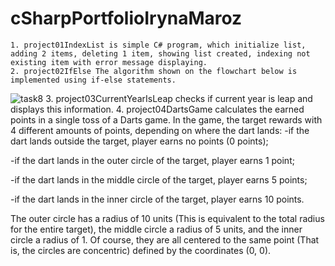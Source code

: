 # cSharpPortfolioIrynaMaroz
	1. project01IndexList is simple C# program, which initialize list, adding 2 items, deleting 1 item, showing list created, indexing not existing item with error message displaying.
 	2. project02IfElse The algorithm shown on the flowchart below is implemented using if-else statements.

![task8](https://github.com/MarozIryna/cSharpPortfolioIrynaMaroz/assets/149661028/eed85ede-a739-4ada-873d-7038c9801356)
	3. project03CurrentYearIsLeap checks if current year is leap and displays this information.
 	4. project04DartsGame calculates the earned points in a single toss of a Darts game. 
        In the game, the target rewards with 4 different amounts of points, depending on where the dart lands:
 -if the dart lands outside the target, player earns no points (0 points);

 -if the dart lands in the outer circle of the target, player earns 1 point;

 -if the dart lands in the middle circle of the target, player earns 5 points;

 -if the dart lands in the inner circle of the target, player earns 10 points.

The outer circle has a radius of 10 units (This is equivalent to the total radius for the entire target), the middle circle a radius of 5 units, and the inner circle a radius of 1. Of course, they are all centered to the same point (That is, the circles are concentric) defined by the coordinates (0, 0).

